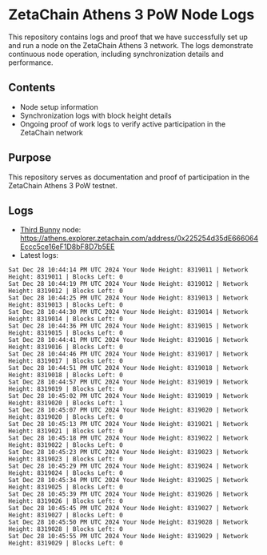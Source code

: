 # ZetaChain Athens 3 PoW Node Logs
This repository contains logs and proof that we have successfully set up and run a node on the ZetaChain Athens 3 network. The logs demonstrate continuous node operation, including synchronization details and performance.

## Contents
- Node setup information
- Synchronization logs with block height details
- Ongoing proof of work logs to verify active participation in the ZetaChain network

## Purpose
This repository serves as documentation and proof of participation in the ZetaChain Athens 3 PoW testnet.

## Logs

- [Third Bunny](https://thirdbunny.xyz/) node: https://athens.explorer.zetachain.com/address/0x225254d35dE666064Eccc5ce16eF1D8bF8D7b5EE
- Latest logs:
```
Sat Dec 28 10:44:14 PM UTC 2024 Your Node Height: 8319011 | Network Height: 8319011 | Blocks Left: 0
Sat Dec 28 10:44:19 PM UTC 2024 Your Node Height: 8319012 | Network Height: 8319012 | Blocks Left: 0
Sat Dec 28 10:44:25 PM UTC 2024 Your Node Height: 8319013 | Network Height: 8319013 | Blocks Left: 0
Sat Dec 28 10:44:30 PM UTC 2024 Your Node Height: 8319014 | Network Height: 8319014 | Blocks Left: 0
Sat Dec 28 10:44:36 PM UTC 2024 Your Node Height: 8319015 | Network Height: 8319015 | Blocks Left: 0
Sat Dec 28 10:44:41 PM UTC 2024 Your Node Height: 8319016 | Network Height: 8319016 | Blocks Left: 0
Sat Dec 28 10:44:46 PM UTC 2024 Your Node Height: 8319017 | Network Height: 8319017 | Blocks Left: 0
Sat Dec 28 10:44:51 PM UTC 2024 Your Node Height: 8319018 | Network Height: 8319018 | Blocks Left: 0
Sat Dec 28 10:44:57 PM UTC 2024 Your Node Height: 8319019 | Network Height: 8319019 | Blocks Left: 0
Sat Dec 28 10:45:02 PM UTC 2024 Your Node Height: 8319019 | Network Height: 8319020 | Blocks Left: 1
Sat Dec 28 10:45:07 PM UTC 2024 Your Node Height: 8319020 | Network Height: 8319020 | Blocks Left: 0
Sat Dec 28 10:45:13 PM UTC 2024 Your Node Height: 8319021 | Network Height: 8319021 | Blocks Left: 0
Sat Dec 28 10:45:18 PM UTC 2024 Your Node Height: 8319022 | Network Height: 8319022 | Blocks Left: 0
Sat Dec 28 10:45:23 PM UTC 2024 Your Node Height: 8319023 | Network Height: 8319023 | Blocks Left: 0
Sat Dec 28 10:45:29 PM UTC 2024 Your Node Height: 8319024 | Network Height: 8319024 | Blocks Left: 0
Sat Dec 28 10:45:34 PM UTC 2024 Your Node Height: 8319025 | Network Height: 8319025 | Blocks Left: 0
Sat Dec 28 10:45:39 PM UTC 2024 Your Node Height: 8319026 | Network Height: 8319026 | Blocks Left: 0
Sat Dec 28 10:45:45 PM UTC 2024 Your Node Height: 8319027 | Network Height: 8319027 | Blocks Left: 0
Sat Dec 28 10:45:50 PM UTC 2024 Your Node Height: 8319028 | Network Height: 8319028 | Blocks Left: 0
Sat Dec 28 10:45:55 PM UTC 2024 Your Node Height: 8319029 | Network Height: 8319029 | Blocks Left: 0
```
